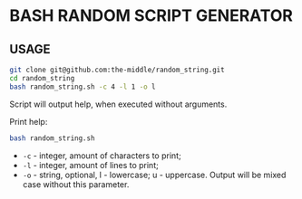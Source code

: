 # BASH RANDOM SCRIPT GENERATOR

## USAGE

```bash
git clone git@github.com:the-middle/random_string.git
cd random_string
bash random_string.sh -c 4 -l 1 -o l
```

Script will output help, when executed without arguments.

Print help:

```bash
bash random_string.sh
```

- `-c` - integer, amount of characters to print;
- `-l` - integer, amount of lines to print;
- `-o` - string, optional, l - lowercase; u - uppercase. Output will be mixed case without this parameter.
